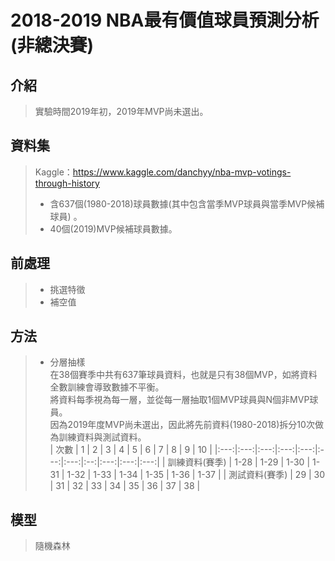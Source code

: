 # 2018-2019 NBA最有價值球員預測分析(非總決賽)
## 介紹
>實驗時間2019年初，2019年MVP尚未選出。

## 資料集
>Kaggle：https://www.kaggle.com/danchyy/nba-mvp-votings-through-history
>* 含637個(1980-2018)球員數據(其中包含當季MVP球員與當季MVP候補球員)  。
>* 40個(2019)MVP候補球員數據。

## 前處理
>* 挑選特徵
>* 補空值

## 方法
>* 分層抽樣 <br>
>在38個賽季中共有637筆球員資料，也就是只有38個MVP，如將資料全數訓練會導致數據不平衡。 <br>
>將資料每季視為每一層，並從每一層抽取1個MVP球員與N個非MVP球員。 <br>
>因為2019年度MVP尚未選出，因此將先前資料(1980-2018)拆分10次做為訓練資料與測試資料。 <br>
>| 次數 | 1 | 2 | 3 | 4 | 5 | 6 | 7 | 8 | 9 | 10 |
>|:---:|:---:|:---:|:---:|:---:|:---:|:---:|:--:|:---:|:---:|:---:|
>| 訓練資料(賽季) | 1-28 | 1-29 | 1-30 | 1-31 | 1-32 | 1-33 | 1-34 | 1-35 | 1-36 | 1-37 |
>| 測試資料(賽季) | 29 | 30 | 31 | 32 | 33 | 34 | 35 | 36 | 37 | 38 |

## 模型
>隨機森林

